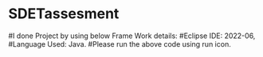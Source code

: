 # SDETassesment
#I done Project by using below Frame Work details: #Eclipse IDE: 2022-06, #Language Used: Java.
#Please run the above code using run icon.
